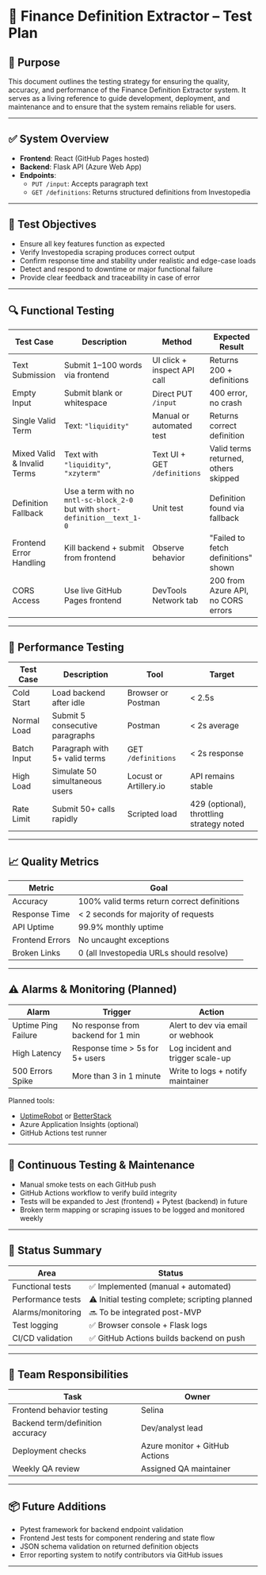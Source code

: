 # 🧪 Finance Definition Extractor – Test Plan

## 📌 Purpose

This document outlines the testing strategy for ensuring the quality, accuracy, and performance of the Finance Definition Extractor system. It serves as a living reference to guide development, deployment, and maintenance and to ensure that the system remains reliable for users.

---

## ✅ System Overview

- **Frontend**: React (GitHub Pages hosted)
- **Backend**: Flask API (Azure Web App)
- **Endpoints**:
  - `PUT /input`: Accepts paragraph text
  - `GET /definitions`: Returns structured definitions from Investopedia

---

## 🧪 Test Objectives

- Ensure all key features function as expected
- Verify Investopedia scraping produces correct output
- Confirm response time and stability under realistic and edge-case loads
- Detect and respond to downtime or major functional failure
- Provide clear feedback and traceability in case of error

---

## 🔍 Functional Testing

| Test Case | Description | Method | Expected Result |
|-----------|-------------|--------|-----------------|
| Text Submission | Submit 1–100 words via frontend | UI click + inspect API call | Returns 200 + definitions |
| Empty Input | Submit blank or whitespace | Direct PUT `/input` | 400 error, no crash |
| Single Valid Term | Text: `"liquidity"` | Manual or automated test | Returns correct definition |
| Mixed Valid & Invalid Terms | Text with `"liquidity"`, `"xzyterm"` | Text UI + GET `/definitions` | Valid terms returned, others skipped |
| Definition Fallback | Use a term with no `mntl-sc-block_2-0` but with `short-definition__text_1-0` | Unit test | Definition found via fallback |
| Frontend Error Handling | Kill backend + submit from frontend | Observe behavior | "Failed to fetch definitions" shown |
| CORS Access | Use live GitHub Pages frontend | DevTools Network tab | 200 from Azure API, no CORS errors |

---

## 🚦 Performance Testing

| Test Case | Description | Tool | Target |
|-----------|-------------|------|--------|
| Cold Start | Load backend after idle | Browser or Postman | < 2.5s |
| Normal Load | Submit 5 consecutive paragraphs | Postman | < 2s average |
| Batch Input | Paragraph with 5+ valid terms | GET `/definitions` | < 2s response |
| High Load | Simulate 50 simultaneous users | Locust or Artillery.io | API remains stable |
| Rate Limit | Submit 50+ calls rapidly | Scripted load | 429 (optional), throttling strategy noted |

---

## 📈 Quality Metrics

| Metric | Goal |
|--------|------|
| Accuracy | 100% valid terms return correct definitions |
| Response Time | < 2 seconds for majority of requests |
| API Uptime | 99.9% monthly uptime |
| Frontend Errors | No uncaught exceptions |
| Broken Links | 0 (all Investopedia URLs should resolve) |

---

## ⚠️ Alarms & Monitoring (Planned)

| Alarm | Trigger | Action |
|-------|---------|--------|
| Uptime Ping Failure | No response from backend for 1 min | Alert to dev via email or webhook |
| High Latency | Response time > 5s for 5+ users | Log incident and trigger scale-up |
| 500 Errors Spike | More than 3 in 1 minute | Write to logs + notify maintainer |

Planned tools:
- [UptimeRobot](https://uptimerobot.com/) or [BetterStack](https://betterstack.com/)
- Azure Application Insights (optional)
- GitHub Actions test runner

---

## 🔄 Continuous Testing & Maintenance

- Manual smoke tests on each GitHub push
- GitHub Actions workflow to verify build integrity
- Tests will be expanded to Jest (frontend) + Pytest (backend) in future
- Broken term mapping or scraping issues to be logged and monitored weekly

---

## 📌 Status Summary

| Area | Status |
|------|--------|
| Functional tests | ✅ Implemented (manual + automated) |
| Performance tests | ⚠️ Initial testing complete; scripting planned |
| Alarms/monitoring | 🔜 To be integrated post-MVP |
| Test logging | ✅ Browser console + Flask logs |
| CI/CD validation | ✅ GitHub Actions builds backend on push |

---

## 👥 Team Responsibilities

| Task | Owner |
|------|-------|
| Frontend behavior testing | Selina |
| Backend term/definition accuracy | Dev/analyst lead |
| Deployment checks | Azure monitor + GitHub Actions |
| Weekly QA review | Assigned QA maintainer |

---

## 📦 Future Additions

- Pytest framework for backend endpoint validation
- Frontend Jest tests for component rendering and state flow
- JSON schema validation on returned definition objects
- Error reporting system to notify contributors via GitHub issues

---

